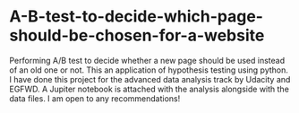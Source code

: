 # A-B-test-to-decide-which-page-should-be-chosen-for-a-website
Performing A/B test to decide whether a new page should be used instead of an old one or not.
This an application of hypothesis testing using python.
I have done this project for the advanced data analysis track by Udacity and EGFWD.
A Jupiter notebook is attached with the analysis alongside with the data files.
I am open to any recommendations!
